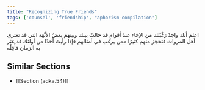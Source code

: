 ```yaml
---
title: "Recognizing True Friends"
tags: ['counsel', 'friendship', "aphorism-compilation"]
---
```


 اعلم أنك واجدٌ رَغْبَتَك من الإخاء عندَ أقوامٍ قد حالتْ بينك وبينهم بعضُ الأبَّهَة التي قد تعتري أهل المروات فتحجز منهم كثيرًا ممن يرغب في أمثالهم فإذا رأيتَ أحَدًا من أولئك قد عثر به الزمان فأَقِلْه

## Similar Sections
- [[Section (adka.54)]]
